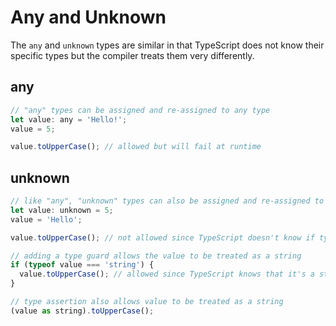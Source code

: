 # Any and Unknown

The `any` and `unknown` types are similar in that TypeScript does not know their specific types but the compiler treats them very differently.

## any
```javascript
// "any" types can be assigned and re-assigned to any type
let value: any = 'Hello!';
value = 5;

value.toUpperCase(); // allowed but will fail at runtime
```

## unknown
```javascript
// like "any", "unknown" types can also be assigned and re-assigned to any type
let value: unknown = 5;
value = 'Hello';

value.toUpperCase(); // not allowed since TypeScript doesn't know if type supports toUpperCase()

// adding a type guard allows the value to be treated as a string
if (typeof value === 'string') {
  value.toUpperCase(); // allowed since TypeScript knows that it's a string here
}

// type assertion also allows value to be treated as a string
(value as string).toUpperCase();
```
